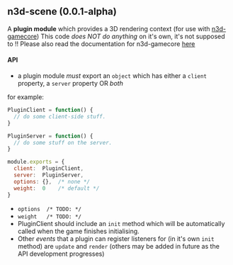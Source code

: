 ## n3d-scene (0.0.1-alpha)

A **plugin module** which provides a 3D rendering context (for use with [n3d-gamecore](https://github.com/joates/n3d-gamecore))
This code _does NOT do anything_ on it's own, it's not supposed to !!
Please also read the documentation for n3d-gamecore [here](https://github.com/joates/n3d-gamecore/tree/dev)

#### API
* a plugin module _must_ export an `object` which has either a `client` property, a `server` property OR _both_

for example:
```javascript
PluginClient = function() {
  // do some client-side stuff.
}

PluginServer = function() {
  // do some stuff on the server.
}

module.exports = {
  client:  PluginClient,
  server:  PluginServer,
  options: {},  /* none */
  weight:  0    /* default */
}
```

* `options  /* TODO: */`
* `weight   /* TODO: */`
* PluginClient should include an `init` method which will be automatically called when the game finishes initialising.
* Other _events_ that a plugin can register listeners for (in it's own `init` method) are `update` and `render` (others may be added in future as the API development progresses)

